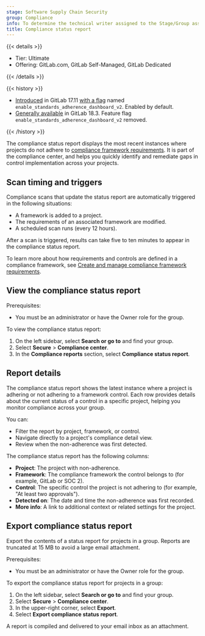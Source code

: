 ```yaml
---
stage: Software Supply Chain Security
group: Compliance
info: To determine the technical writer assigned to the Stage/Group associated with this page, see https://handbook.gitlab.com/handbook/product/ux/technical-writing/#assignments
title: Compliance status report
---
```


{{< details >}}

- Tier: Ultimate
- Offering: GitLab.com, GitLab Self-Managed, GitLab Dedicated

{{< /details >}}

{{< history >}}

- [Introduced](https://gitlab.com/gitlab-org/gitlab/-/merge_requests/186525) in GitLab 17.11 [with a flag](../../../administration/feature_flags/_index.md) named `enable_standards_adherence_dashboard_v2`. Enabled by default.
- [Generally available](https://gitlab.com/gitlab-org/gitlab/-/issues/535563) in GitLab 18.3. Feature flag `enable_standards_adherence_dashboard_v2` removed.

{{< /history >}}

The compliance status report displays the most recent instances where projects do not adhere to [compliance framework requirements](../compliance_frameworks/_index.md#requirements). It is part of the
compliance center, and helps you quickly identify and remediate gaps in control implementation across your projects.

## Scan timing and triggers

Compliance scans that update the status report are automatically triggered in the following situations:

- A framework is added to a project.
- The requirements of an associated framework are modified.
- A scheduled scan runs (every 12 hours).

After a scan is triggered, results can take five to ten minutes to appear in the compliance status report.

To learn more about how requirements and controls are defined in a compliance framework, see [Create and manage compliance framework requirements](../compliance_frameworks/_index.md#add-requirements).

## View the compliance status report

Prerequisites:

- You must be an administrator or have the Owner role for the group.

To view the compliance status report:

1. On the left sidebar, select **Search or go to** and find your group.
1. Select **Secure** > **Compliance center**.
1. In the **Compliance reports** section, select **Compliance status report**.

## Report details

The compliance status report shows the latest instance where a project is adhering or not adhering to a framework control. Each row provides details
about the current status of a control in a specific project, helping you monitor compliance across your group.

You can:

- Filter the report by project, framework, or control.
- Navigate directly to a project's compliance detail view.
- Review when the non-adherence was first detected.

The compliance status report has the following columns:

- **Project**: The project with non-adherence.
- **Framework**: The compliance framework the control belongs to (for example, GitLab or SOC 2).
- **Control**: The specific control the project is not adhering to (for example, "At least two approvals").
- **Detected on**: The date and time the non-adherence was first recorded.
- **More info**: A link to additional context or related settings for the project.

## Export compliance status report

Export the contents of a status report for projects in a group. Reports are truncated at 15 MB to avoid a large email attachment.

Prerequisites:

- You must be an administrator or have the Owner role for the group.

To export the compliance status report for projects in a group:

1. On the left sidebar, select **Search or go to** and find your group.
1. Select **Secure** > **Compliance center**.
1. In the upper-right corner, select **Export**.
1. Select **Export compliance status report**.

A report is compiled and delivered to your email inbox as an attachment.
